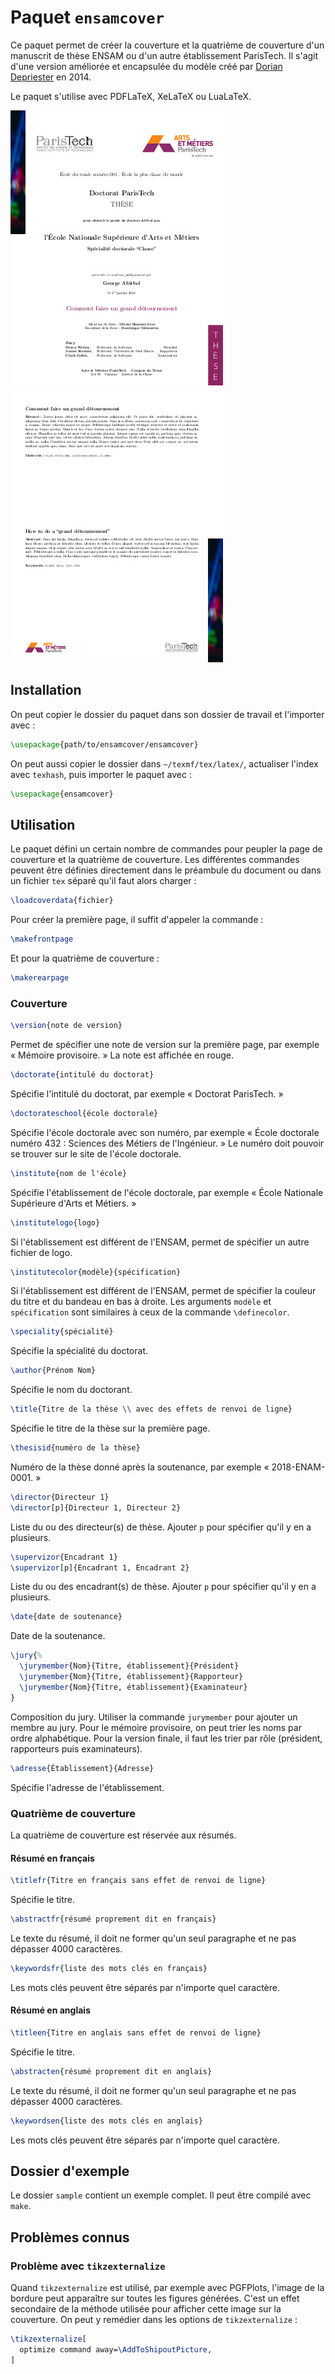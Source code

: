 # Paquet `ensamcover`

Ce paquet permet de créer la couverture et la quatrième de couverture d'un manuscrit de thèse ENSAM ou d'un autre établissement ParisTech.
Il s'agit d'une version améliorée et encapsulée du modèle créé par [Dorian Depriester](http://blog.dorian-depriester.fr/latex/page-de-garde-pour-manuscrit-de-these) en 2014.

Le paquet s'utilise avec PDFLaTeX, XeLaTeX ou LuaLaTeX.

![Première de couverture](sample/sample-front.jpg)
![Quatrième de couverture](sample/sample-rear.jpg)

## Installation

On peut copier le dossier du paquet dans son dossier de travail et l'importer avec :

```latex
\usepackage{path/to/ensamcover/ensamcover}
```

On peut aussi copier le dossier dans `~/texmf/tex/latex/`, actualiser l'index avec `texhash`, puis importer le paquet avec :

```latex
\usepackage{ensamcover}
```

## Utilisation

Le paquet défini un certain nombre de commandes pour peupler la page de couverture et la quatrième de couverture.
Les différentes commandes peuvent être définies directement dans le préambule du document ou dans un fichier `tex` séparé qu'il faut alors charger :

```latex
\loadcoverdata{fichier}
```

Pour créer la première page, il suffit d'appeler la commande :

```latex
\makefrontpage
```

Et pour la quatrième de couverture :

```latex
\makerearpage
```

### Couverture

```latex
\version{note de version}
```

Permet de spécifier une note de version sur la première page, par exemple « Mémoire provisoire. »
La note est affichée en rouge.

```latex
\doctorate{intitulé du doctorat}
```

Spécifie l'intitulé du doctorat, par exemple « Doctorat ParisTech. »

```latex
\doctorateschool{école doctorale}
```

Spécifie l'école doctorale avec son numéro, par exemple « École doctorale numéro 432 : Sciences des Métiers de l'Ingénieur. »
Le numéro doit pouvoir se trouver sur le site de l'école doctorale.

```latex
\institute{nom de l'école}
```

Spécifie l'établissement de l'école doctorale, par exemple « École Nationale Supérieure d'Arts et Métiers. »

```latex
\institutelogo{logo}
```

Si l'établissement est différent de l'ENSAM, permet de spécifier un autre fichier de logo.

```latex
\institutecolor{modèle}{spécification}
```

Si l'établissement est différent de l'ENSAM, permet de spécifier la couleur du titre et du bandeau en bas à droite.
Les arguments `modèle` et `spécification` sont similaires à ceux de la commande `\definecolor`.

```latex
\speciality{spécialité}
```

Spécifie la spécialité du doctorat.

```latex
\author{Prénom Nom}
```

Spécifie le nom du doctorant.

```latex
\title{Titre de la thèse \\ avec des effets de renvoi de ligne}
```

Spécifie le titre de la thèse sur la première page.

```latex
\thesisid{numéro de la thèse}
```

Numéro de la thèse donné après la soutenance, par exemple « 2018-ENAM-0001. »

```latex
\director{Directeur 1}
\director[p]{Directeur 1, Directeur 2}
```

Liste du ou des directeur(s) de thèse. 
Ajouter `p` pour spécifier qu'il y en a plusieurs.

```latex
\supervizor{Encadrant 1}
\supervizor[p]{Encadrant 1, Encadrant 2}
```

Liste du ou des encadrant(s) de thèse. 
Ajouter `p` pour spécifier qu'il y en a plusieurs.

```latex
\date{date de soutenance}
```

Date de la soutenance.

```latex
\jury{%
  \jurymember{Nom}{Titre, établissement}{Président}
  \jurymember{Nom}{Titre, établissement}{Rapporteur}
  \jurymember{Nom}{Titre, établissement}{Examinateur}
}
```

Composition du jury.
Utiliser la commande `jurymember` pour ajouter un membre au jury.
Pour le mémoire provisoire, on peut trier les noms par ordre alphabétique.
Pour la version finale, il faut les trier par rôle (président, rapporteurs puis examinateurs).

```latex
\adresse{Établissement}{Adresse}
```

Spécifie l'adresse de l'établissement.

### Quatrième de couverture

La quatrième de couverture est réservée aux résumés.

#### Résumé en français

```latex
\titlefr{Titre en français sans effet de renvoi de ligne}
```

Spécifie le titre.

```latex
\abstractfr{résumé proprement dit en français}
```

Le texte du résumé, il doit ne former qu'un seul paragraphe et ne pas dépasser 4000 caractères.

```latex
\keywordsfr{liste des mots clés en français}
```

Les mots clés peuvent être séparés par n'importe quel caractère.

#### Résumé en anglais

```latex
\titleen{Titre en anglais sans effet de renvoi de ligne}
```

Spécifie le titre.

```latex
\abstracten{résumé proprement dit en anglais}
```

Le texte du résumé, il doit ne former qu'un seul paragraphe et ne pas dépasser 4000 caractères.

```latex
\keywordsen{liste des mots clés en anglais}
```

Les mots clés peuvent être séparés par n'importe quel caractère.

## Dossier d'exemple

Le dossier `sample` contient un exemple complet.
Il peut être compilé avec `make`.

## Problèmes connus

### Problème avec `tikzexternalize`

Quand `tikzexternalize` est utilisé, par exemple avec PGFPlots, l'image de la bordure peut apparaître sur toutes les figures générées.
C'est un effet secondaire de la méthode utilisée pour afficher cette image sur la couverture.
On peut y remédier dans les options de `tikzexternalize` :

```latex
\tikzexternalize[
  optimize command away=\AddToShipoutPicture,
]
```
